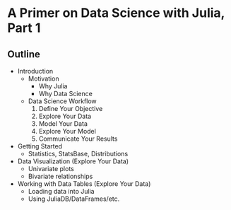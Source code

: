 # A Primer on Data Science with Julia, Part 1

## Outline

- Introduction
    - Motivation
        - Why Julia
        - Why Data Science
    - Data Science Workflow
        1. Define Your Objective
        2. Explore Your Data
        3. Model Your Data
        4. Explore Your Model
        5. Communicate Your Results
- Getting Started
    - Statistics, StatsBase, Distributions
- Data Visualization (Explore Your Data)
    - Univariate plots
    - Bivariate relationships
- Working with Data Tables (Explore Your Data)
    - Loading data into Julia
    - Using JuliaDB/DataFrames/etc.
